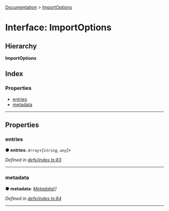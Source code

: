[Documentation](../README.md) > [ImportOptions](../interfaces/importoptions.md)

# Interface: ImportOptions

## Hierarchy

**ImportOptions**

## Index

### Properties

* [entries](importoptions.md#entries)
* [metadata](importoptions.md#metadata)

---

## Properties

<a id="entries"></a>

###  entries

**● entries**: *`Array`<[`string`, `any`]>*

*Defined in [defs/index.ts:83](https://github.com/badbatch/cachemap/blob/e3c87c4/packages/core/src/defs/index.ts#L83)*

___
<a id="metadata"></a>

###  metadata

**● metadata**: *[Metadata](metadata.md)[]*

*Defined in [defs/index.ts:84](https://github.com/badbatch/cachemap/blob/e3c87c4/packages/core/src/defs/index.ts#L84)*

___


